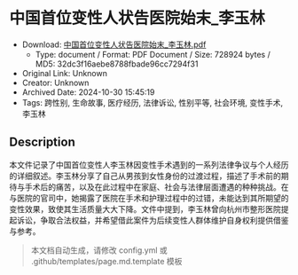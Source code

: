# 中国首位变性人状告医院始末_李玉林

- Download: [中国首位变性人状告医院始末_李玉林.pdf](中国首位变性人状告医院始末_李玉林.pdf)
    - Type: document / Format: PDF Document / Size: 728924 bytes / MD5: 32dc3f16aebe8788fbade96cc7294f31
- Original Link: Unknown
- Creator: Unknown
- Archived Date: 2024-10-30 15:45:19
- Tags: 跨性别, 生命故事, 医疗经历, 法律诉讼, 性别平等, 社会环境, 变性手术, 李玉林

## Description

本文件记录了中国首位变性人李玉林因变性手术遇到的一系列法律争议与个人经历的详细叙述。李玉林分享了自己从男孩到女性身份的过渡过程，描述了手术前的期待与手术后的痛苦，以及在此过程中在家庭、社会与法律层面遭遇的种种挑战。在与医院的官司中，她揭露了医院在手术和护理过程中的过错，未能达到其所期望的变性效果，致使其生活质量大大下降。文件中提到，李玉林曾向杭州市整形医院提起诉讼，争取合法权益，并希望借此案件为后续变性人群体维护自身权利提供借鉴与参考。

> 本文档自动生成，请修改 config.yml 或 .github/templates/page.md.template 模板
